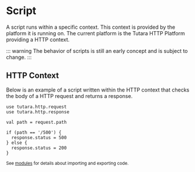 # Script

A script runs within a specific context. This context is provided by the
platform it is running on. The current platform is the Tutara HTTP Platform
providing a HTTP context.

::: warning
The behavior of scripts is still an early concept and is subject to change.
:::

## HTTP Context

Below is an example of a script written within the HTTP context that checks the
body of a HTTP request and returns a response.

```ttr
use tutara.http.request
use tutara.http.response

val path = request.path

if (path == '/500') {
  response.status = 500
} else {
  response.status = 200
}
```

<sub>See [modules](modules.md) for details about importing and exporting code.</sub>
